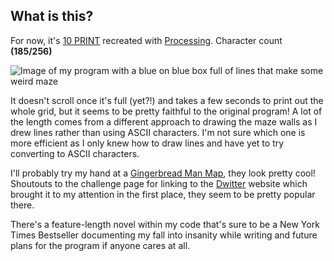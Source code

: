 ## What is this?

For now, it's [10 PRINT](https://10print.org/) recreated with [Processing](https://processing.org/).
Character count **(185/256)**


![Image of my program with a blue on blue box full of lines that make some weird maze](https://b.catgirlsare.sexy/sdB6.png)

It doesn't scroll once it's full (yet?!) and takes a few seconds to print out the whole grid, but it seems to be pretty faithful to the original program! A lot of the length comes from a different approach to drawing the maze walls as I drew lines rather than using ASCII characters. I'm not sure which one is more efficient as I only knew how to draw lines and have yet to try converting to ASCII characters.

I'll probably try my hand at a [Gingerbread Man Map](https://en.wikipedia.org/wiki/Gingerbreadman_map), they look pretty cool! Shoutouts to the challenge page for linking to the [Dwitter](https://www.dwitter.net/) website which brought it to my attention in the first place, they seem to be pretty popular there.

There's a feature-length novel within my code that's sure to be a New York Times Bestseller documenting my fall into insanity while writing and future plans for the program if anyone cares at all.